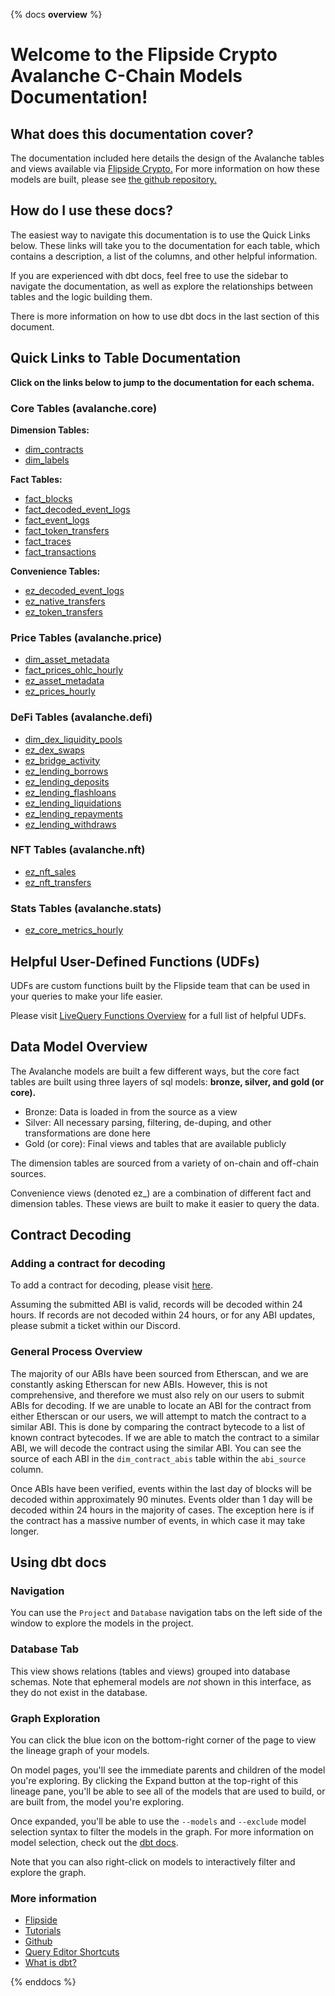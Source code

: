 {% docs __overview__ %}

# Welcome to the Flipside Crypto Avalanche C-Chain Models Documentation!

## **What does this documentation cover?**
The documentation included here details the design of the Avalanche tables and views available via [Flipside Crypto.](https://flipsidecrypto.xyz/) For more information on how these models are built, please see [the github repository.](https://github.com/FlipsideCrypto/avalanche-models)

## **How do I use these docs?**
The easiest way to navigate this documentation is to use the Quick Links below. These links will take you to the documentation for each table, which contains a description, a list of the columns, and other helpful information.

If you are experienced with dbt docs, feel free to use the sidebar to navigate the documentation, as well as explore the relationships between tables and the logic building them.

There is more information on how to use dbt docs in the last section of this document.

## **Quick Links to Table Documentation**

**Click on the links below to jump to the documentation for each schema.**

### Core Tables (avalanche.core)

**Dimension Tables:**
- [dim_contracts](https://flipsidecrypto.github.io/avalanche-models/#!/model/model.avalanche_models.core__dim_contracts)
- [dim_labels](https://flipsidecrypto.github.io/avalanche-models/#!/model/model.avalanche_models.core__dim_labels)

**Fact Tables:**
- [fact_blocks](https://flipsidecrypto.github.io/avalanche-models/#!/model/model.avalanche_models.core__fact_blocks)
- [fact_decoded_event_logs](https://flipsidecrypto.github.io/avalanche-models/#!/model/model.avalanche_models.core__fact_decoded_event_logs)
- [fact_event_logs](https://flipsidecrypto.github.io/avalanche-models/#!/model/model.avalanche_models.core__fact_event_logs)
- [fact_token_transfers](https://flipsidecrypto.github.io/avalanche-models/#!/model/model.avalanche_models.core__fact_token_transfers)
- [fact_traces](https://flipsidecrypto.github.io/avalanche-models/#!/model/model.avalanche_models.core__fact_traces)
- [fact_transactions](https://flipsidecrypto.github.io/avalanche-models/#!/model/model.avalanche_models.core__fact_transactions)

**Convenience Tables:**
- [ez_decoded_event_logs](https://flipsidecrypto.github.io/avalanche-models/#!/model/model.avalanche_models.core__ez_decoded_event_logs)
- [ez_native_transfers](https://flipsidecrypto.github.io/avalanche-models/#!/model/model.avalanche_models.core__ez_native_transfers)
- [ez_token_transfers](https://flipsidecrypto.github.io/avalanche-models/#!/model/model.avalanche_models.core__ez_token_transfers)

### Price Tables (avalanche.price)
- [dim_asset_metadata](https://flipsidecrypto.github.io/avalanche-models/#!/model/model.avalanche_models.price__dim_asset_metadata)
- [fact_prices_ohlc_hourly](https://flipsidecrypto.github.io/avalanche-models/#!/model/model.avalanche_models.price__fact_prices_ohlc_hourly)
- [ez_asset_metadata](https://flipsidecrypto.github.io/avalanche-models/#!/model/model.avalanche_models.price__ez_asset_metadata)
- [ez_prices_hourly](https://flipsidecrypto.github.io/avalanche-models/#!/model/model.avalanche_models.price__ez_prices_hourly)

### DeFi Tables (avalanche.defi)
- [dim_dex_liquidity_pools](https://flipsidecrypto.github.io/avalanche-models/#!/model/model.avalanche_models.defi__dim_dex_liquidity_pools)
- [ez_dex_swaps](https://flipsidecrypto.github.io/avalanche-models/#!/model/model.avalanche_models.defi__ez_dex_swaps)
- [ez_bridge_activity](https://flipsidecrypto.github.io/avalanche-models/#!/model/model.avalanche_models.defi__ez_bridge_activity)
- [ez_lending_borrows](https://flipsidecrypto.github.io/avalanche-models/#!/model/model.avalanche_models.defi__ez_lending_borrows)
- [ez_lending_deposits](https://flipsidecrypto.github.io/avalanche-models/#!/model/model.avalanche_models.defi__ez_lending_deposits)
- [ez_lending_flashloans](https://flipsidecrypto.github.io/avalanche-models/#!/model/model.avalanche_models.defi__ez_lending_flashloans)
- [ez_lending_liquidations](https://flipsidecrypto.github.io/avalanche-models/#!/model/model.avalanche_models.defi__ez_lending_liquidations)
- [ez_lending_repayments](https://flipsidecrypto.github.io/avalanche-models/#!/model/model.avalanche_models.defi__ez_lending_repayments)
- [ez_lending_withdraws](https://flipsidecrypto.github.io/avalanche-models/#!/model/model.avalanche_models.defi__ez_lending_withdraws)

### NFT Tables (avalanche.nft)
- [ez_nft_sales](https://flipsidecrypto.github.io/avalanche-models/#!/model/model.avalanche_models.nft__ez_nft_sales)
- [ez_nft_transfers](https://flipsidecrypto.github.io/avalanche-models/#!/model/model.avalanche_models.nft__ez_nft_transfers)

### Stats Tables (avalanche.stats)
- [ez_core_metrics_hourly](https://flipsidecrypto.github.io/avalanche-models/#!/model/model.avalanche_models.stats__ez_core_metrics_hourly)

## **Helpful User-Defined Functions (UDFs)**

UDFs are custom functions built by the Flipside team that can be used in your queries to make your life easier. 

Please visit [LiveQuery Functions Overview](https://flipsidecrypto.github.io/livequery-models/#!/overview) for a full list of helpful UDFs.

## **Data Model Overview**

The Avalanche models are built a few different ways, but the core fact tables are built using three layers of sql models: **bronze, silver, and gold (or core).**

- Bronze: Data is loaded in from the source as a view
- Silver: All necessary parsing, filtering, de-duping, and other transformations are done here
- Gold (or core): Final views and tables that are available publicly

The dimension tables are sourced from a variety of on-chain and off-chain sources.

Convenience views (denoted ez_) are a combination of different fact and dimension tables. These views are built to make it easier to query the data.

## **Contract Decoding**
### Adding a contract for decoding
To add a contract for decoding, please visit [here](https://science.flipsidecrypto.xyz/abi-requestor/). 

Assuming the submitted ABI is valid, records will be decoded within 24 hours. If records are not decoded within 24 hours, or for any ABI updates, please submit a ticket within our Discord. 

### General Process Overview

The majority of our ABIs have been sourced from Etherscan, and we are constantly asking Etherscan for new ABIs. However, this is not comprehensive, and therefore we must also rely on our users to submit ABIs for decoding.
If we are unable to locate an ABI for the contract from either Etherscan or our users, we will attempt to match the contract to a similar ABI. This is done by comparing the contract bytecode to a list of known contract bytecodes. If we are able to match the contract to a similar ABI, we will decode the contract using the similar ABI. You can see the source of each ABI in the `dim_contract_abis` table within the `abi_source` column. 

Once ABIs have been verified, events within the last day of blocks will be decoded within approximately 90 minutes. Events older than 1 day will be decoded within 24 hours in the majority of cases. The exception here is if the contract has a massive number of events, in which case it may take longer.

## **Using dbt docs**
### Navigation

You can use the ```Project``` and ```Database``` navigation tabs on the left side of the window to explore the models in the project.

### Database Tab

This view shows relations (tables and views) grouped into database schemas. Note that ephemeral models are *not* shown in this interface, as they do not exist in the database.

### Graph Exploration

You can click the blue icon on the bottom-right corner of the page to view the lineage graph of your models.

On model pages, you'll see the immediate parents and children of the model you're exploring. By clicking the Expand button at the top-right of this lineage pane, you'll be able to see all of the models that are used to build, or are built from, the model you're exploring.

Once expanded, you'll be able to use the ```--models``` and ```--exclude``` model selection syntax to filter the models in the graph. For more information on model selection, check out the [dbt docs](https://docs.getdbt.com/docs/model-selection-syntax).

Note that you can also right-click on models to interactively filter and explore the graph.


### **More information**
- [Flipside](https://flipsidecrypto.xyz)
- [Tutorials](https://docs.flipsidecrypto.com/our-data/tutorials)
- [Github](https://github.com/FlipsideCrypto/avalanche-models)
- [Query Editor Shortcuts](https://docs.flipsidecrypto.com/velocity/query-editor-shortcuts)
- [What is dbt?](https://docs.getdbt.com/docs/introduction)

{% enddocs %}

